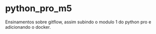# python_pro_m5
Ensinamentos sobre gitflow, assim subindo o modulo 1 do python pro e adicionando o docker.
